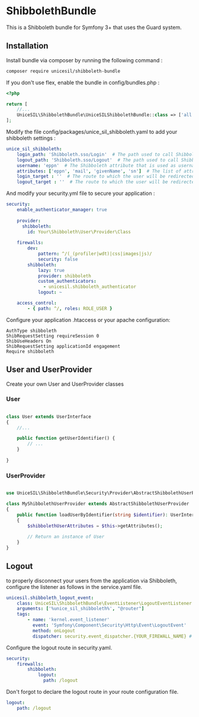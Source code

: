 # ShibbolethBundle
This is a Shibboleth bundle for Symfony 3+ that uses the Guard system.

## Installation
Install bundle via composer by running the following command :
```bash
composer require unicesil/shibboleth-bundle
```

If you don't use flex, enable the bundle in config/bundles.php :
```php
<?php

return [
    //...
    UniceSIL\ShibbolethBundle\UniceSILShibbolethBundle::class => ['all' => true]
];
```

Modify the file config/packages/unice_sil_shibboleth.yaml to add your shibboleth settings :
```yaml
unice_sil_shibboleth:
    login_path: 'Shibboleth.sso/Login'  # The path used to call Shibboleth login authentication (default = 'Shibboleth.sso/Login')
    logout_path: 'Shibboleth.sso/Logout'  # The path used to call Shibboleth logout (default = 'Shibboleth.sso/Logout')  
    username: 'eppn'  # The Shibboleth attribute that is used as username for the logged in user. The attribute must appear in the'attributes' parameter list (default = 'username')
    attributes: ['eppn', 'mail', 'givenName', 'sn']  # The list of attributes returned by Shibboleth Service Provider
    login_target : ''  # The route to which the user will be redirected after login. If this parameter is not filled, the user will be redirected to the page from which he comes. (default = null)
    logout_target : ''  # The route to which the user will be redirected after logout. If this parameter is not filled, the user will be redirected to the page from which he comes. (default = null)
```

And modify your security.yml file to secure your application :
```yaml
security:
    enable_authenticator_manager: true
    
    provider:
      shibboleth:
        id: Your\Shibboleth\User\Provider\Class
    
    firewalls:
        dev:
            pattern: ^/(_(profiler|wdt)|css|images|js)/
            security: false
        shibboleth:
            lazy: true
            provider: shibboleth
            custom_authenticators:
              - unicesil.shibboleth_authenticator
            logout: ~

    access_control:
        - { path: ^/, roles: ROLE_USER }
  ```
  
Configure your application .htaccess or your apache configuration:
```
AuthType shibboleth
ShibRequestSetting requireSession 0
ShibUseHeaders On
ShibRequestSetting applicationId engagement
Require shibboleth
```

## User and UserProvider
Create your own User and UserProvider classes

### User
```php

class User extends UserInterface
{
    //...

    public function getUserIdentifier() {
        // ...
    }
    
}
```

### UserProvider

```php

use UniceSIL\ShibbolethBundle\Security\Provider\AbstractShibbolethUserProvider;

class MyShibbolethUserProvider extends AbstractShibbolethUserProvider
{
    public function loadUserByIdentifier(string $identifier): UserInterface
    {
        $shibbolethUserAttributes = $this->getAttributes();
        
        // Return an instance of User
    }
}
```

## Logout

to properly disconnect your users from the application via Shibboleth, configure the listener as follows in the service.yaml file.
```yaml
unicesil.shibboleth_logout_event:
    class: UniceSIL\ShibbolethBundle\EventListener\LogoutEventListener
    arguments: ['%unice_sil_shibboleth%', "@router"]
    tags:
        - name: 'kernel.event_listener'
          event: 'Symfony\Component\Security\Http\Event\LogoutEvent'
          method: onLogout
          dispatcher: security.event_dispatcher.{YOUR_FIREWALL_NAME} # ex: security.event_dispatcher.main
```

Configure the logout route in security.yaml.
```yaml
security:
    firewalls:
        shibboleth:
            logout:
              path: /logout
```

Don't forgot to declare the logout route in your route configuration file.
```yaml
logout:
    path: /logout
```